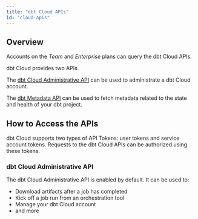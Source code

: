```yaml
---
title: "dbt Cloud APIs"
id: "cloud-apis"
---
```


## Overview

Accounts on the _Team_ and _Enterprise_ plans can query the dbt Cloud APIs.

dbt Cloud provides two APIs.

The [dbt Cloud Administrative API](/dbt-cloud/api) can be used to administrate a dbt Cloud account.

The [dbt Metadata API](https://metadata.cloud.getdbt.com/graphiql) can be used to fetch metadata related to the state and health of your dbt project.

## How to Access the APIs

dbt Cloud supports two types of API Tokens: user tokens and service account tokens. Requests to the dbt Cloud APIs can be authorized using these tokens.

### dbt Cloud Administrative API

The dbt Cloud Administrative API is enabled by default. It can be used to:

- Download artifacts after a job has completed
- Kick off a job run from an orchestration tool
- Manage your dbt Cloud account
- and more
